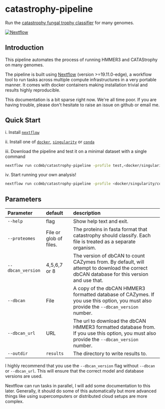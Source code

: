 # catastrophy-pipeline

Run the [catastrophy fungal trophy classifier](https://github.com/ccdmb/catastrophy) for many genomes.

[![Nextflow](https://img.shields.io/badge/nextflow-%E2%89%A520.01.0-brightgreen.svg)](https://www.nextflow.io/)


## Introduction

This pipeline automates the process of running HMMER3 and CATAStrophy on many genomes.

The pipeline is built using [Nextflow](https://www.nextflow.io) (version >=19.11.0-edge), a workflow tool to run tasks across multiple compute infrastructures in a very portable manner.
It comes with docker containers making installation trivial and results highly reproducible.

This documentation is a bit sparse right now.
We're all time poor.
If you are having trouble, please don't hesitate to raise an issue on github or email me.


## Quick Start

i. Install [`nextflow`](https://nf-co.re/usage/installation)

ii. Install one of [`docker`](https://docs.docker.com/engine/installation/), [`singularity`](https://www.sylabs.io/guides/3.0/user-guide/) or [`conda`](https://conda.io/miniconda.html)

iii. Download the pipeline and test it on a minimal dataset with a single command

```bash
nextflow run ccdmb/catastrophy-pipeline -profile test,<docker/singularity/conda>
```

iv. Start running your own analysis!

```bash
nextflow run ccdmb/catastrophy-pipeline -profile <docker/singularity/conda> --proteomes 'proteomes/*.fasta' --dbcan_version 8
```

## Parameters

| Parameter | default | description |
| :---      | :---    | :---        |
| `--help` | flag | Show help text and exit. |
| `--proteomes` | File or glob of files. | The proteins in fasta format that catastrophy should classify. Each file is treated as a separate organism. |
| `--dbcan_version` | 4,5,6,7 or 8 | The version of dbCAN to count CAZymes from. By default, will attempt to download the correct dbCAN database for this version and use that. |
| `--dbcan` | File | A copy of the dbCAN HMMER3 formatted database of CAZymes. If you use this option, you must also provide the `--dbcan_version` number. |
| `--dbcan_url` | URL | The url to download the dbCAN HMMER3 formatted database from. If you use this option, you must also provide the `--dbcan_version` number. |
| `--outdir` | `results` | The directory to write results to. |


I highly recommend that you use the `--dbcan_version` flag without `--dbcan` or `--dbcan_url`.
This will ensure that the correct model and database versions are used.

Nextflow can run tasks in parallel, I will add some documentation to this later.
Generally, it should do some of this automatically but more advanced things like using supercomputers or distributed cloud setups are more complex.
